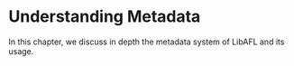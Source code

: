 # Understanding Metadata

In this chapter, we discuss in depth the metadata system of LibAFL and its usage.
